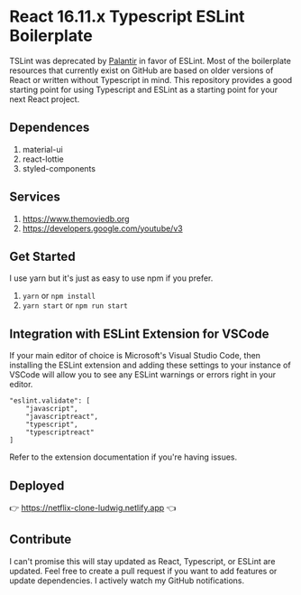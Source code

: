 # React 16.11.x Typescript ESLint Boilerplate

TSLint was deprecated by [Palantir](https://medium.com/palantir/tslint-in-2019-1a144c2317a9) in favor of ESLint. Most of the boilerplate resources that currently exist on GitHub are based on older versions of React or written without Typescript in mind. This repository provides a good starting point for using Typescript and ESLint as a starting point for your next React project.

## Dependences
1. material-ui
2. react-lottie
3. styled-components

## Services
1. https://www.themoviedb.org
2. https://developers.google.com/youtube/v3

## Get Started

I use yarn but it's just as easy to use npm if you prefer.

1. `yarn` or `npm install`
2. `yarn start` or `npm run start`

## Integration with ESLint Extension for VSCode

If your main editor of choice is Microsoft's Visual Studio Code, then installing the ESLint extension and adding these settings to your instance of VSCode
will allow you to see any ESLint warnings or errors right in your editor.

```
"eslint.validate": [
	"javascript",
	"javascriptreact",
	"typescript",
	"typescriptreact"
]
```

Refer to the extension documentation if you're having issues.

## Deployed
   👉 https://netflix-clone-ludwig.netlify.app 👈

## Contribute

I can't promise this will stay updated as React, Typescript, or ESLint are updated. Feel free to create a pull request if you want to add features or update dependencies. I actively watch my GitHub notifications.
